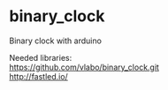 # binary_clock
Binary clock with arduino


Needed libraries:<br />
https://github.com/vlabo/binary_clock.git<br />
http://fastled.io/<br />
